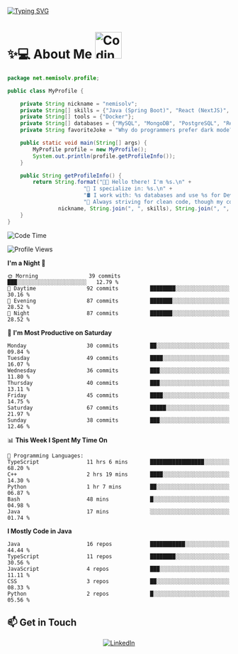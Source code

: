 

[![Typing SVG](https://readme-typing-svg.demolab.com?font=Fira+Code&weight=500&pause=1000&center=true&vCenter=true&multiline=true&width=800&height=100&lines=Hi%2C+I'm+nemisolv%2C+a+Java+backend+dev+from+Vietnam.;My+brain+throws+'WordNotFoundException'+when+I+speak+English.+%F0%9F%A4%AF%F0%9F%93%9A)](https://git.io/typing-svg)

<p align="center">

# ✨💻 About Me  <img src="https://media.giphy.com/media/WUlplcMpOCEmTGBtBW/giphy.gif" width="60" alt="Coding gif">

</p>



``` java
package net.nemisolv.profile;

public class MyProfile {

    private String nickname = "nemisolv";
    private String[] skills = {"Java (Spring Boot)", "React (NextJS)", "Node.js (Express)"};
    private String[] tools = {"Docker"};
    private String[] databases = {"MySQL", "MongoDB", "PostgreSQL", "Redis"};
    private String favoriteJoke = "Why do programmers prefer dark mode?\n🌙 Because light attracts bugs!";

    public static void main(String[] args) {
        MyProfile profile = new MyProfile();
        System.out.println(profile.getProfileInfo());
    }

    public String getProfileInfo() {
        return String.format("👨‍💻 Hello there! I'm %s.\n" +
                        "🚀 I specialize in: %s.\n" +
                        "🛢️ I work with: %s databases and use %s for DevOps.\n" +
                        "🧹 Always striving for clean code, though my comments often sound like: // idk, fix later.\n",
                nickname, String.join(", ", skills), String.join(", ", databases), String.join(", ", tools));
    }
}


```




<!--START_SECTION:waka-->
![Code Time](http://img.shields.io/badge/Code%20Time-16%20hrs%2049%20mins-blue)

![Profile Views](http://img.shields.io/badge/Profile%20Views-157-blue)

**I'm a Night 🦉** 

```text
🌞 Morning                39 commits          ███░░░░░░░░░░░░░░░░░░░░░░   12.79 % 
🌆 Daytime                92 commits          ████████░░░░░░░░░░░░░░░░░   30.16 % 
🌃 Evening                87 commits          ███████░░░░░░░░░░░░░░░░░░   28.52 % 
🌙 Night                  87 commits          ███████░░░░░░░░░░░░░░░░░░   28.52 % 
```
📅 **I'm Most Productive on Saturday** 

```text
Monday                   30 commits          ██░░░░░░░░░░░░░░░░░░░░░░░   09.84 % 
Tuesday                  49 commits          ████░░░░░░░░░░░░░░░░░░░░░   16.07 % 
Wednesday                36 commits          ███░░░░░░░░░░░░░░░░░░░░░░   11.80 % 
Thursday                 40 commits          ███░░░░░░░░░░░░░░░░░░░░░░   13.11 % 
Friday                   45 commits          ████░░░░░░░░░░░░░░░░░░░░░   14.75 % 
Saturday                 67 commits          █████░░░░░░░░░░░░░░░░░░░░   21.97 % 
Sunday                   38 commits          ███░░░░░░░░░░░░░░░░░░░░░░   12.46 % 
```


📊 **This Week I Spent My Time On** 

```text
💬 Programming Languages: 
TypeScript               11 hrs 6 mins       █████████████████░░░░░░░░   68.20 % 
C++                      2 hrs 19 mins       ████░░░░░░░░░░░░░░░░░░░░░   14.30 % 
Python                   1 hr 7 mins         ██░░░░░░░░░░░░░░░░░░░░░░░   06.87 % 
Bash                     48 mins             █░░░░░░░░░░░░░░░░░░░░░░░░   04.98 % 
Java                     17 mins             ░░░░░░░░░░░░░░░░░░░░░░░░░   01.74 % 
```

**I Mostly Code in Java** 

```text
Java                     16 repos            ███████████░░░░░░░░░░░░░░   44.44 % 
TypeScript               11 repos            ████████░░░░░░░░░░░░░░░░░   30.56 % 
JavaScript               4 repos             ███░░░░░░░░░░░░░░░░░░░░░░   11.11 % 
CSS                      3 repos             ██░░░░░░░░░░░░░░░░░░░░░░░   08.33 % 
Python                   2 repos             █░░░░░░░░░░░░░░░░░░░░░░░░   05.56 % 
```




<!--END_SECTION:waka-->



## 📫 Get in Touch

<div align="center">

[![LinkedIn](https://img.shields.io/badge/LinkedIn-0077B5?style=for-the-badge&logo=linkedin&logoColor=white)](https://www.linkedin.com/in/vu-nam-510688319)
<!-- [![Twitter](https://img.shields.io/badge/Twitter-1DA1F2?style=for-the-badge&logo=twitter&logoColor=white)](https://twitter.com/yourusername)
[![Email](https://img.shields.io/badge/Email-D14836?style=for-the-badge&logo=gmail&logoColor=white)](mailto:your.email@example.com) -->

</div>


